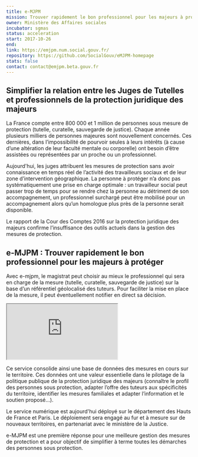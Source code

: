```yaml
---
title: e-MJPM
mission: Trouver rapidement le bon professionnel pour les majeurs à protéger
owner: Ministère des Affaires sociales
incubator: sgmas
status: acceleration
start: 2017-10-26
end:
link: https://emjpm.num.social.gouv.fr/
repository: https://github.com/SocialGouv/eMJPM-homepage
stats: false
contact: contact@emjpm.beta.gouv.fr
---
```

## Simplifier la relation entre les Juges de Tutelles et professionnels de la protection juridique des majeurs

La France compte entre 800 000 et 1 million de personnes sous mesure de protection (tutelle, curatelle, sauvegarde de justice). Chaque année plusieurs milliers de personnes majeures sont nouvellement concernés. Ces dernières, dans l’impossibilité de pourvoir seules à leurs intérêts (à cause d’une altération de leur faculté mentale ou corporelle) ont besoin d’être assistées ou représentées par un proche ou un professionnel.

Aujourd'hui, les juges attribuent les mesures de protection sans avoir connaissance en temps réel de l’activité des travailleurs sociaux et de leur zone d’intervention géographique. La personne à protéger n’a donc pas systématiquement une prise en charge optimale : un travailleur social peut passer trop de temps pour se rendre chez la personne au détriment de son accompagnement, un professionnel surchargé peut être mobilisé pour un accompagnement alors qu’un homologue plus près de la personne serait disponible.

Le rapport de la Cour des Comptes 2016 sur la protection juridique des majeurs confirme l’insuffisance des outils actuels dans la gestion des mesures de protection.

## e-MJPM : Trouver rapidement le bon professionnel pour les majeurs à protéger

Avec e-mjpm, le magistrat peut choisir au mieux le professionnel qui sera en charge de la mesure (tutelle, curatelle, sauvegarde de justice) sur la base d’un référentiel géolocalisé des tuteurs. Pour faciliter la mise en place de la mesure, il peut éventuellement notifier en direct sa décision.

<div class="mooc-iframe-center">
  <div class="mooc-iframe-container">
    <iframe src="https://www.dailymotion.com/embed/video/x6z9qkc" allowfullscreen></iframe>
  </div>
</div>

Ce service consolide ainsi une base de données des mesures en cours sur le territoire. Ces données ont une valeur essentielle dans le pilotage de la politique publique de la protection juridique des majeurs (connaître le profil des personnes sous protection, adapter l’offre des tuteurs aux spécificités du territoire, identifier les mesures familiales et adapter l’information et le soutien proposé…).

Le service numérique est aujourd'hui déployé sur le département des Hauts de France et Paris. Le déploiement sera engagé au fur et à mesure sur de nouveaux territoires, en partenariat avec le ministère de la Justice.

e-MJPM est une première réponse pour une meilleure gestion des mesures de protection et a pour objectif de simplifier à terme toutes les démarches des personnes sous protection.
